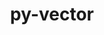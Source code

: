 ---
title: "py-vector"
layout: cache
categories: [package, develop]
meta: {"compilers": ["gcc@=11.4.0"], "num_specs": 10, "num_specs_by_stack": {"hep": 10, "root": 10}, "oss": ["ubuntu22.04"], "platforms": ["linux"], "stacks": ["hep", "root"], "targets": ["x86_64_v3"], "versions": ["1.5.1"]}
spec_details: [{"compiler": "gcc@=11.4.0", "hash": "34tfi2uganrbw5gvvyq5z57xdsbfzq76", "os": "ubuntu22.04", "platform": "linux", "size": "-", "stacks": ["hep", "root"], "target": "x86_64_v3", "variants": ["~awkward", "build_system=python_pip"], "versions": ["1.5.1"]}, {"compiler": "gcc@=11.4.0", "hash": "42tnxzdofctcz5mguexvrzhfshrmvu2n", "os": "ubuntu22.04", "platform": "linux", "size": "-", "stacks": ["hep", "root"], "target": "x86_64_v3", "variants": ["~awkward", "build_system=python_pip"], "versions": ["1.5.1"]}, {"compiler": "gcc@=11.4.0", "hash": "4icxv6sutckzbr235p5tbpkrxevmiayd", "os": "ubuntu22.04", "platform": "linux", "size": "-", "stacks": ["hep", "root"], "target": "x86_64_v3", "variants": ["~awkward", "build_system=python_pip"], "versions": ["1.5.1"]}, {"compiler": "gcc@=11.4.0", "hash": "4x2bgqcjrsoxrfvpws2ccgzswydlmsqn", "os": "ubuntu22.04", "platform": "linux", "size": "-", "stacks": ["hep", "root"], "target": "x86_64_v3", "variants": ["~awkward", "build_system=python_pip"], "versions": ["1.5.1"]}, {"compiler": "gcc@=11.4.0", "hash": "75stj7t6py6y2xh4nu2nm2u5h6b3pcbz", "os": "ubuntu22.04", "platform": "linux", "size": "-", "stacks": ["hep", "root"], "target": "x86_64_v3", "variants": ["~awkward", "build_system=python_pip"], "versions": ["1.5.1"]}, {"compiler": "gcc@=11.4.0", "hash": "faiwcrs5s22ksd3agsor66k26pyqpvbu", "os": "ubuntu22.04", "platform": "linux", "size": "-", "stacks": ["hep", "root"], "target": "x86_64_v3", "variants": ["~awkward", "build_system=python_pip"], "versions": ["1.5.1"]}, {"compiler": "gcc@=11.4.0", "hash": "hqjp6744jphxgfkn7lydbfgw5kxuj4k6", "os": "ubuntu22.04", "platform": "linux", "size": "-", "stacks": ["hep", "root"], "target": "x86_64_v3", "variants": ["~awkward", "build_system=python_pip"], "versions": ["1.5.1"]}, {"compiler": "gcc@=11.4.0", "hash": "irbrllckngw4npsdqx5u6qe6hncuar5d", "os": "ubuntu22.04", "platform": "linux", "size": "-", "stacks": ["hep", "root"], "target": "x86_64_v3", "variants": ["~awkward", "build_system=python_pip"], "versions": ["1.5.1"]}, {"compiler": "gcc@=11.4.0", "hash": "qrjzi7ggquppd4xxrva6wdyxw7kdh3yn", "os": "ubuntu22.04", "platform": "linux", "size": "-", "stacks": ["hep", "root"], "target": "x86_64_v3", "variants": ["~awkward", "build_system=python_pip"], "versions": ["1.5.1"]}, {"compiler": "gcc@=11.4.0", "hash": "vnspicvawkgkckegxpwjoxmguoobunpx", "os": "ubuntu22.04", "platform": "linux", "size": "-", "stacks": ["hep", "root"], "target": "x86_64_v3", "variants": ["~awkward", "build_system=python_pip"], "versions": ["1.5.1"]}]
---
